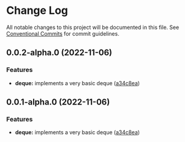 # Change Log

All notable changes to this project will be documented in this file.
See [Conventional Commits](https://conventionalcommits.org) for commit guidelines.

## 0.0.2-alpha.0 (2022-11-06)

### Features

- **deque:** implements a very basic deque ([a34c8ea](https://github.com/luigi055/awesome-collections/commit/a34c8ea9147ae5dd09b65e8a9beab574d481d9f7))

## 0.0.1-alpha.0 (2022-11-06)

### Features

- **deque:** implements a very basic deque ([a34c8ea](https://github.com/luigi055/awesome-collections/commit/a34c8ea9147ae5dd09b65e8a9beab574d481d9f7))
